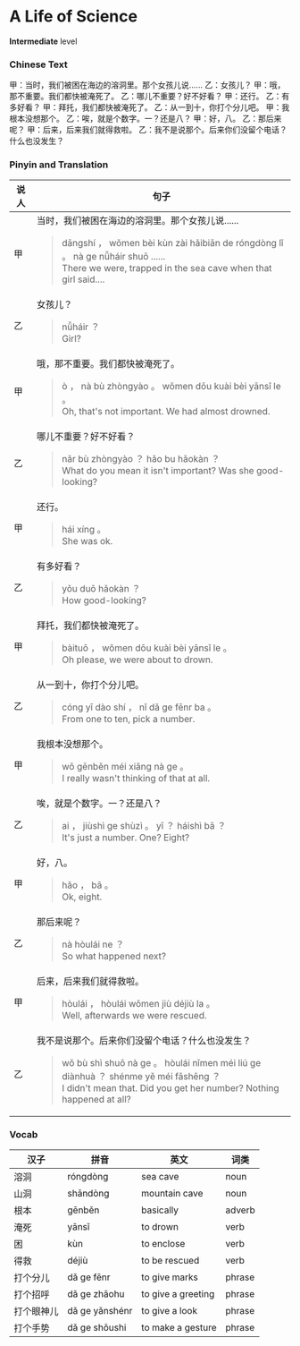 # A Life of Science
**Intermediate** level
### Chinese Text
甲：当时，我们被困在海边的溶洞里。那个女孩儿说......
乙：女孩儿？
甲：哦，那不重要。我们都快被淹死了。
乙：哪儿不重要？好不好看？
甲：还行。
乙：有多好看？
甲：拜托，我们都快被淹死了。
乙：从一到十，你打个分儿吧。
甲：我根本没想那个。
乙：唉，就是个数字。一？还是八？
甲：好，八。
乙：那后来呢？
甲：后来，后来我们就得救啦。
乙：我不是说那个。后来你们没留个电话？什么也没发生？

### Pinyin and Translation
|说人|句子|
|----|----|
|甲|当时，我们被困在海边的溶洞里。那个女孩儿说......<blockquote>dāngshí ， wǒmen bèi kùn zài hǎibiān de róngdòng lǐ 。 nà ge nǚháir shuō ......<br />There we were, trapped in the sea cave when that girl said....</blockquote>|
|乙|女孩儿？<blockquote>nǚháir ？<br />Girl?</blockquote>|
|甲|哦，那不重要。我们都快被淹死了。<blockquote>ò ， nà bù zhòngyào 。 wǒmen dōu kuài bèi yānsǐ le 。<br />Oh, that's not important. We had almost drowned.</blockquote>|
|乙|哪儿不重要？好不好看？<blockquote>nǎr bù zhòngyào ？ hǎo bu hǎokàn ？<br />What do you mean it isn't important? Was she good-looking?</blockquote>|
|甲|还行。<blockquote>hái xíng 。<br />She was ok.</blockquote>|
|乙|有多好看？<blockquote>yǒu duō hǎokàn ？<br />How good-looking?</blockquote>|
|甲|拜托，我们都快被淹死了。<blockquote>bàituō ， wǒmen dōu kuài bèi yānsǐ le 。<br />Oh please, we were about to drown.</blockquote>|
|乙|从一到十，你打个分儿吧。<blockquote>cóng yī dào shí ， nǐ dǎ ge fēnr ba 。<br />From one to ten, pick a number.</blockquote>|
|甲|我根本没想那个。<blockquote>wǒ gēnběn méi xiǎng nà ge 。<br />I really wasn't thinking of that at all.</blockquote>|
|乙|唉，就是个数字。一？还是八？<blockquote>ai ， jiùshì ge shùzì 。 yī ？ háishì bā ？<br />It's just a number. One? Eight?</blockquote>|
|甲|好，八。<blockquote>hǎo ， bā 。<br />Ok, eight.</blockquote>|
|乙|那后来呢？<blockquote>nà hòulái ne ？<br />So what happened next?</blockquote>|
|甲|后来，后来我们就得救啦。<blockquote>hòulái ， hòulái wǒmen jiù déjiù la 。<br />Well, afterwards we were rescued.</blockquote>|
|乙|我不是说那个。后来你们没留个电话？什么也没发生？<blockquote>wǒ bù shì shuō nà ge 。 hòulái nǐmen méi liú ge diànhuà ？ shénme yě méi fāshēng ？<br />I didn't mean that. Did you get her number? Nothing happened at all?</blockquote>|
### Vocab
|汉子|拼音|英文|词类|
|----|----|----|----|
|溶洞|róngdòng|sea cave|noun|
|山洞|shāndòng|mountain cave|noun|
|根本|gēnběn|basically|adverb|
|淹死|yānsǐ|to drown|verb|
|困|kùn|to enclose|verb|
|得救|déjiù|to be rescued|verb|
|打个分儿|dǎ ge fēnr|to give marks|phrase|
|打个招呼|dǎ ge zhāohu|to give a greeting|phrase|
|打个眼神儿|dǎ ge yǎnshénr|to give a look|phrase|
|打个手势|dǎ ge shǒushi|to make a gesture|phrase|